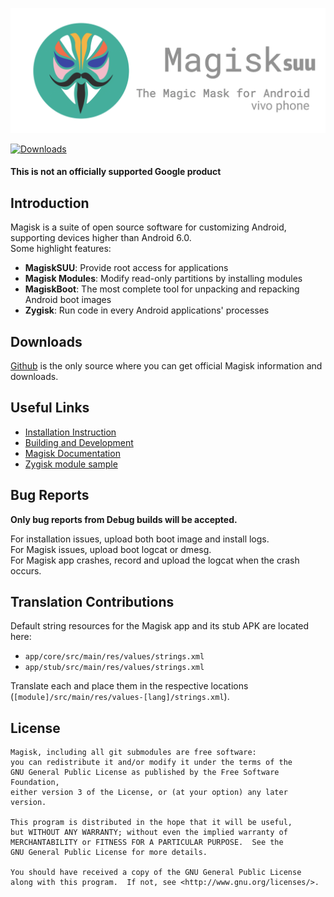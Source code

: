 ![](docs/images/logo.png)

[![Downloads](https://img.shields.io/badge/dynamic/json?color=green&label=Downloads&query=totalString&url=https%3A%2F%2Fraw.githubusercontent.com%2Ftopjohnwu%2Fmagisk-files%2Fcount%2Fcount.json&cacheSeconds=1800)](https://raw.githubusercontent.com/topjohnwu/magisk-files/count/count.json)

#### This is not an officially supported Google product

## Introduction

Magisk is a suite of open source software for customizing Android, supporting devices higher than Android 6.0.<br>
Some highlight features:

- **MagiskSUU**: Provide root access for applications
- **Magisk Modules**: Modify read-only partitions by installing modules
- **MagiskBoot**: The most complete tool for unpacking and repacking Android boot images
- **Zygisk**: Run code in every Android applications' processes

## Downloads

[Github](https://github.com/trlefi/Magisk-suu) is the only source where you can get official Magisk information and downloads.

## Useful Links

- [Installation Instruction](https://topjohnwu.github.io/Magisk/install.html)
- [Building and Development](https://topjohnwu.github.io/Magisk/build.html)
- [Magisk Documentation](https://topjohnwu.github.io/Magisk/)
- [Zygisk module sample](https://github.com/topjohnwu/zygisk-module-sample)

## Bug Reports

**Only bug reports from Debug builds will be accepted.**

For installation issues, upload both boot image and install logs.<br>
For Magisk issues, upload boot logcat or dmesg.<br>
For Magisk app crashes, record and upload the logcat when the crash occurs.

## Translation Contributions

Default string resources for the Magisk app and its stub APK are located here:

- `app/core/src/main/res/values/strings.xml`
- `app/stub/src/main/res/values/strings.xml`

Translate each and place them in the respective locations (`[module]/src/main/res/values-[lang]/strings.xml`).

## License

    Magisk, including all git submodules are free software:
    you can redistribute it and/or modify it under the terms of the
    GNU General Public License as published by the Free Software Foundation,
    either version 3 of the License, or (at your option) any later version.

    This program is distributed in the hope that it will be useful,
    but WITHOUT ANY WARRANTY; without even the implied warranty of
    MERCHANTABILITY or FITNESS FOR A PARTICULAR PURPOSE.  See the
    GNU General Public License for more details.

    You should have received a copy of the GNU General Public License
    along with this program.  If not, see <http://www.gnu.org/licenses/>.
